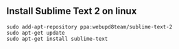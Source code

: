 ## Install Sublime Text 2 on linux

```
sudo add-apt-repository ppa:webupd8team/sublime-text-2
sudo apt-get update
sudo apt-get install sublime-text
```